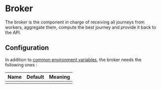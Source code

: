 # Broker

The broker is the component in charge of receiving all journeys from workers, aggregate them, compute the best journey and provide it back to the API.

## Configuration

In addition to [common environment variables](stack/index.md?id=common-environments-variables), the broker needs the following ones :

| Name | Default | Meaning |
|------|---------|---------|
|      |         |         |
